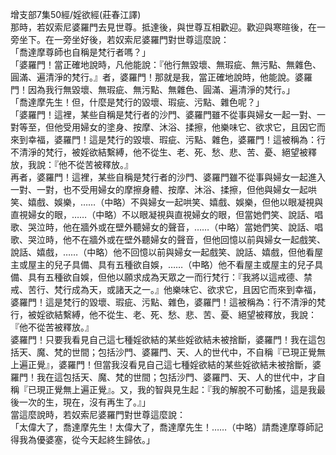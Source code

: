 增支部7集50經/婬欲經(莊春江譯)  
那時，若奴索尼婆羅門去見世尊。抵達後，與世尊互相歡迎。歡迎與寒暄後，在一旁坐下。在一旁坐好後，若奴索尼婆羅門對世尊這麼說：  
「喬達摩尊師也自稱是梵行者嗎？」  
「婆羅門！當正確地說時，凡他能說：『他行無毀壞、無瑕疵、無污點、無雜色、圓滿、遍清淨的梵行。』者，婆羅門！那就是我，當正確地說時，他能說。婆羅門！因為我行無毀壞、無瑕疵、無污點、無雜色、圓滿、遍清淨的梵行。」  
「喬達摩先生！但，什麼是梵行的毀壞、瑕疵、污點、雜色呢？」  
「婆羅門！這裡，某些自稱是梵行者的沙門、婆羅門雖不從事與婦女一起一對、一對等至，但他受用婦女的塗身、按摩、沐浴、揉擦，他樂味它、欲求它，且因它而來到幸福，婆羅門！這是梵行的毀壞、瑕疵、污點、雜色，婆羅門！這被稱為：行不清淨的梵行，被婬欲結繫縛，他不從生、老、死、愁、悲、苦、憂、絕望被釋放，我說：『他不從苦被釋放。』  
再者，婆羅門！這裡，某些自稱是梵行者的沙門、婆羅門雖不從事與婦女一起進入一對、一對，也不受用婦女的摩擦身體、按摩、沐浴、揉擦，但他與婦女一起哄笑、嬉戲、娛樂，……（中略）不與婦女一起哄笑、嬉戲、娛樂，但他以眼凝視與直視婦女的眼，……（中略）不以眼凝視與直視婦女的眼，但當她們笑、說話、唱歌、哭泣時，他在牆外或在壁外聽婦女的聲音，……（中略）當她們笑、說話、唱歌、哭泣時，他不在牆外或在壁外聽婦女的聲音，但他回憶以前與婦女一起戲笑、說話、嬉戲，……（中略）他不回憶以前與婦女一起戲笑、說話、嬉戲，但他看屋主或屋主的兒子具備、具有五種欲自娛，……（中略）他不看屋主或屋主的兒子具備、具有五種欲自娛，但他以願求成為天眾之一而行梵行：『我將以這戒德、禁戒、苦行、梵行成為天，或諸天之一。』他樂味它、欲求它，且因它而來到幸福，婆羅門！這是梵行的毀壞、瑕疵、污點、雜色，婆羅門！這被稱為：行不清淨的梵行，被婬欲結繫縛，他不從生、老、死、愁、悲、苦、憂、絕望被釋放，我說：『他不從苦被釋放。』  
婆羅門！只要我看見自己這七種婬欲結的某些婬欲結未被捨斷，婆羅門！我在這包括天、魔、梵的世間；包括沙門、婆羅門、天、人的世代中，不自稱『已現正覺無上遍正覺』，婆羅門！但當我沒看見自己這七種婬欲結的某些婬欲結未被捨斷，婆羅門！我在這包括天、魔、梵的世間；包括沙門、婆羅門、天、人的世代中，才自稱『已現正覺無上遍正覺』。又，我的智與見生起：『我的解脫不可動搖，這是我最後一次的生，現在，沒有再生了。』」  
當這麼說時，若奴索尼婆羅門對世尊這麼說：  
「太偉大了，喬達摩先生！太偉大了，喬達摩先生！……（中略）請喬達摩尊師記得我為優婆塞，從今天起終生歸依。」  
  
  
